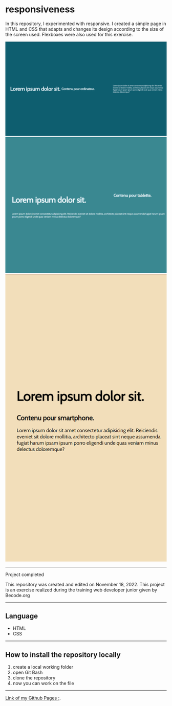 # responsiveness

In this repository, I experimented with responsive.
I created a simple page in HTML and CSS that adapts and changes its design according to the size of the screen used. Flexboxes were also used for this exercise.

![](large.png)
![](medium.png)
![](small.png)

---

Project completed

This repository was created and edited on November 18, 2022. This project is an exercise realized during the training web developer junior given by Becode.org

---

## Language

- HTML
- CSS

---

## How to install the repository locally

1. create a local working folder
2. open Git Bash
3. clone the repository
4. now you can work on the file

---

[Link of my Github Pages :](https://mathildecornelis.github.io/responsiveness/).
